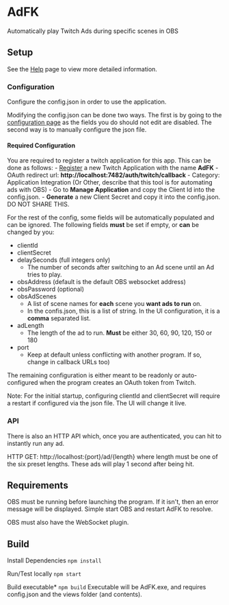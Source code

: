 
# AdFK
 Automatically play Twitch Ads during specific scenes in OBS

## Setup

See the [Help](http://localhost:7482/help) page to view more detailed information.
### Configuration
Configure the config.json in order to use the application.

Modifying the config.json can be done two ways. The first is by going to the [configuration page](http://localhost:7482/config) as the fields you do should not edit are disabled.
The second way is to manually configure the json file.

#### Required Configuration

You are required to register a twitch application for this app.
This can be done as follows: 
	- [Register](https://dev.twitch.tv/console/apps/create) a new Twitch Application with the name **AdFK**
	- OAuth redirect url: **http://localhost:7482/auth/twitch/callback**
	- Category: Application Integration (Or Other, describe that this tool is for automating ads with OBS)
	- Go to **Manage Application** and copy the Client Id into the config.json.
	- **Generate** a new Client Secret and copy it into the config.json. DO NOT SHARE THIS.

For the rest of the config, some fields will be automatically populated and can be ignored. The following fields **must** be set if empty, or **can** be changed by you:
- clientId
- clientSecret
- delaySeconds (full integers only)
	- The number of seconds after switching to an Ad scene until an Ad tries to play.
- obsAddress (default is the default OBS websocket address)
- obsPassword (optional)
- obsAdScenes
	- A list of scene names for **each** scene you **want ads to run** on.
	- In the confis.json, this is a list of string. In the UI configuration, it is a **comma** separated list.
- adLength
	- The length of the ad to run. **Must** be either 30, 60, 90, 120, 150 or 180
- port
	- Keep at default unless conflicting with another program. If so, change in callback URLs too)

The remaining configuration is either meant to be readonly or auto-configured when the program creates an OAuth token from Twitch.


Note: For the initial startup, configuring clientId and clientSecret will require a restart if configured via the json file. The UI will change it live.

### API 

There is also an HTTP API which, once you are authenticated, you can hit to instantly run any ad.

HTTP GET: http://localhost:{port}/ad/{length} where length must be one of the six preset lengths. These ads will play 1 second after being hit.


## Requirements
OBS must be running before launching the program. If it isn't, then an error message will be displayed. Simple start OBS and restart AdFK to resolve.

OBS must also have the WebSocket plugin.

## Build
Install Dependencies
`npm install`

Run/Test locally
`npm start`

Build executable*
`npm build`
Executable will be AdFK.exe, and requires config.json and the views folder (and contents).